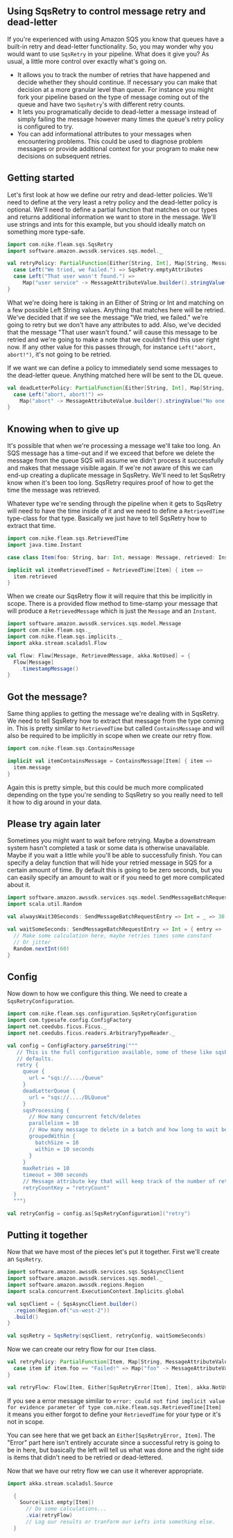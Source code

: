 ## Using SqsRetry to control message retry and dead-letter

If you're experienced with using Amazon SQS you know that queues have a built-in retry and dead-letter functionality.
So, you may wonder why you would want to use `SqsRetry` in your pipeline. What does it give you? As usual, a little more
control over exactly what's going on.

* It allows you to track the number of retries that have happened and decide whether they should continue. If necessary
  you can make that decision at a more granular level than queue. For instance you might fork your pipeline based on the
  type of message coming out of the queue and have two `SqsRetry`'s with different retry counts.
* It lets you programatically decide to dead-letter a message instead of simply failing the message however many times
  the queue's retry policy is configured to try.
* You can add informational attributes to your messages when encountering problems. This could be used to diagnose
  problem messages or provide additional context for your program to make new decisions on subsequent retries.


## Getting started

Let's first look at how we define our retry and dead-letter policies. We'll need to define at the very least a retry
policy and the dead-letter policy is optional. We'll need to define a partial function that matches on our types and
returns additional information we want to store in the message. We'll use strings and ints for this example, but you
should ideally match on something more type-safe.

```scala
import com.nike.fleam.sqs.SqsRetry
import software.amazon.awssdk.services.sqs.model._

val retryPolicy: PartialFunction[Either[String, Int], Map[String, MessageAttributeValue]] = {
  case Left("We tried, we failed.") => SqsRetry.emptyAttributes
  case Left("That user wasn't found.") =>
     Map("user service" -> MessageAttributeValue.builder().stringValue("We couldn't find that user on this go.").build())
}
```

What we're doing here is taking in an Either of String or Int and matching on a few possible Left String values.
Anything that matches here will be retried. We've decided that if we see the message "We tried, we failed." we're going
to retry but we don't have any attributes to add. Also, we've decided that the message "That user wasn't found." will
cause this message to be retried and we're going to make a note that we couldn't find this user right now. If any other
value for this passes through, for instance `Left("abort, abort!")`, it's not going to be retried.

If we want we can define a policy to immediately send some messages to the dead-letter queue. Anything matched here will
be sent to the DL queue.

```scala
val deadLetterPolicy: PartialFunction[Either[String, Int], Map[String, MessageAttributeValue]] = {
  case Left("abort, abort!") =>
    Map("abort" -> MessageAttributeValue.builder().stringValue("No one can save us now!").build())
}
```

## Knowing when to give up
It's possible that when we're processing a message we'll take too long. An SQS message has a time-out and if we exceed
that before we delete the message from the queue SQS will assume we didn't process it successfully and makes that
message visible again. If we're not aware of this we can end-up creating a duplicate message in SqsRetry. We'll need to
let SqsRetry know when it's been too long. SqsRetry requires proof of how to get the time the message was retrieved.

Whatever type we're sending through the pipeline when it gets to SqsRetry will need to have the time inside of it and we
need to define a `RetrievedTime` type-class for that type. Basically we just have to tell SqsRetry how to extract that
time.

```scala
import com.nike.fleam.sqs.RetrievedTime
import java.time.Instant

case class Item(foo: String, bar: Int, message: Message, retrieved: Instant)

implicit val itemRetrievedTimed = RetrievedTime[Item] { item =>
  item.retrieved
}
```

When we create our SqsRetry flow it will require that this be implicitly in scope. There is a provided flow method to
time-stamp your message that will produce a `RetrievedMessage` which is just the `Message` and an `Instant`.

```scala
import software.amazon.awssdk.services.sqs.model.Message
import com.nike.fleam.sqs._
import com.nike.fleam.sqs.implicits._
import akka.stream.scaladsl.Flow

val flow: Flow[Message, RetrievedMessage, akka.NotUsed] = {
  Flow[Message]
    .timestampMessage()
}
```

## Got the message?
Same thing applies to getting the message we're dealing with in SqsRetry. We need to tell SqsRetry how to extract that
message from the type coming in. This is pretty similar to `RetrievedTime` but called `ContainsMessage` and will also be
required to be implicitly in scope when we create our retry flow.

```scala
import com.nike.fleam.sqs.ContainsMessage

implicit val itemContainsMessage = ContainsMessage[Item] { item =>
  item.message
}
```

Again this is pretty simple, but this could be much more complicated depending on the type you're sending to SqsRetry so
you really need to tell it how to dig around in your data.

## Please try again later
Sometimes you might want to wait before retrying. Maybe a downstream system hasn't completed a task or some data is
otherwise unavailable. Maybe if you wait a little while you'll be able to successfully finish. You can specify a delay
function that will hide your retried message in SQS for a certain amount of time. By default this is going to be zero
seconds, but you can easily specify an amount to wait or if you need to get more complicated about it.

```scala
import software.amazon.awssdk.services.sqs.model.SendMessageBatchRequestEntry
import scala.util.Random

val alwaysWait30Seconds: SendMessageBatchRequestEntry => Int = _ => 30

val waitSomeSeconds: SendMessageBatchRequestEntry => Int = { entry =>
  // Make some calculation here, maybe retries times some constant
  // Or jitter
  Random.nextInt(60)
}
```

## Config
Now down to how we configure this thing. We need to create a `SqsRetryConfiguration`.

```scala
import com.nike.fleam.sqs.configuration.SqsRetryConfiguration
import com.typesafe.config.ConfigFactory
import net.ceedubs.ficus.Ficus._
import net.ceedubs.ficus.readers.ArbitraryTypeReader._

val config = ConfigFactory.parseString("""
   // This is the full configuration available, some of these like sqsProcessing, maxRetries, and retryCountKey have
   // defaults.
   retry {
     queue {
       url = "sqs://..../Queue"
     }
     deadLetterQueue {
       url = "sqs://..../DLQueue"
     }
     sqsProcessing {
       // How many concurrent fetch/deletes
       parallelism = 10
       // How many message to delete in a batch and how long to wait before just sending a partial batch
       groupedWithin {
         batchSize = 10
         within = 10 seconds
       }
     }
     maxRetries = 10
     timeout = 300 seconds
     // Message attribute key that will keep track of the number of retries
     retryCountKey = "retryCount"
  }
  """)

val retryConfig = config.as[SqsRetryConfiguration]("retry")
```

## Putting it together
Now that we have most of the pieces let's put it together. First we'll create an `SqsRetry`.

```scala
import software.amazon.awssdk.services.sqs.SqsAsyncClient
import software.amazon.awssdk.services.sqs.model._
import software.amazon.awssdk.regions.Region
import scala.concurrent.ExecutionContext.Implicits.global

val sqsClient = { SqsAsyncClient.builder()
  .region(Region.of("us-west-2"))
  .build()
}

val sqsRetry = SqsRetry(sqsClient, retryConfig, waitSomeSeconds)
```

Now we can create our retry flow for our `Item` class.

```scala
val retryPolicy: PartialFunction[Item, Map[String, MessageAttributeValue]] = {
  case item if item.foo == "Failed!" => Map("foo" -> MessageAttributeValue.builder().stringValue("Failed to foo!").build())
}

val retryFlow: Flow[Item, Either[SqsRetryError[Item], Item], akka.NotUsed] = sqsRetry.flow(retryPolicy)
```

If you see a error message similar to `error: could not find implicit value for evidence parameter of type
com.nike.fleam.sqs.RetrievedTime[Item]` it means you either forgot to define your `RetrievedTime` for your type or it's
not in scope.

You can see here that we get back an `Either[SqsRetryError, Item]`. The "Error" part here isn't entirely accurate since
a successful retry is going to be in here, but basically the left will tell us what was done and the right side is items
that didn't need to be retried or dead-lettered.

Now that we have our retry flow we can use it wherever appropriate.

```scala
import akka.stream.scaladsl.Source

  {
    Source(List.empty[Item])
      // Do some calculations...
      .via(retryFlow)
      // Log our results or tranform our Lefts into something else.
  }
```

